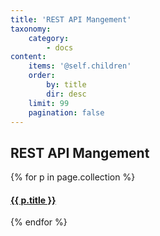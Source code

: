 ```yaml
---
title: 'REST API Mangement'
taxonomy:
    category:
        - docs
content:
    items: '@self.children'
    order:
        by: title
        dir: desc
    limit: 99
    pagination: false
---
```


## REST API Mangement

{% for p in page.collection %}
#### [ {{ p.title }}]({{p.link}})
{% endfor %}